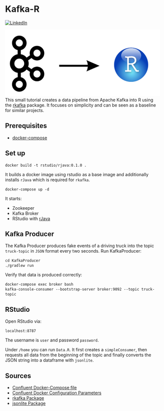 # Kafka-R

[![LinkedIn][linkedin-shield]][linkedin-url]

![](image.png)
This small tutorial creates a data pipeline from Apache Kafka into R using the [rkafka](https://cran.rstudio.com/web/packages/rkafka/rkafka.pdf) package.
It focuses on simplicity and can be seen as a baseline for similar projects.


[linkedin-shield]: https://img.shields.io/badge/-LinkedIn-black.svg?style=flat-square&logo=linkedin&colorB=555
[linkedin-url]: https://www.linkedin.com/in/patrick-neff-7bb3b21a4/

## Prerequisites

* [docker-compose](https://docs.docker.com/compose/install/)

## Set up
```
docker build -t rstudio/rjava:0.1.0 .
```
It builds a docker image using rstudio as a base image and additionally installs `rJava`
which is required for `rkafka`.
```
docker-compose up -d
```
It starts:
* Zookeeper
* Kafka Broker
* RStudio with [rJava](https://cran.r-project.org/web/packages/rJava/rJava.pdf)

## Kafka Producer

The Kafka Producer produces fake events of a driving truck into the topic `truck-topic` in `JSON` format every two seconds.
Run KafkaProducer:
```
cd KafkaProducer
./gradlew run
```
Verify that data is produced correctly:
```
docker-compose exec broker bash
kafka-console-consumer --bootstrap-server broker:9092 --topic truck-topic
```

## RStudio
Open RStudio via:
```
localhost:8787
```
The username is `user` and password `password`.

Under `/home` you can run `Data.R`. It first creates a `simpleConsumer`, then requests all data from the beginning of the topic
and finally converts the JSON string into a dataframe with `jsonlite`. 

## Sources

* [Confluent Docker-Compose file](https://github.com/confluentinc/cp-all-in-one/blob/6.1.1-post/cp-all-in-one/docker-compose.yml)
* [Confluent Docker Configuration Parameters](https://docs.confluent.io/platform/current/installation/docker/config-reference.html)
* [rkafka Package](https://cran.rstudio.com/web/packages/rkafka/rkafka.pdf)
* [jsonlite Package](https://cran.r-project.org/web/packages/jsonlite/jsonlite.pdf)